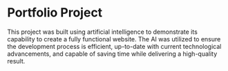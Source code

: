 # Portfolio Project

This project was built using artificial intelligence to demonstrate its capability to create a fully functional website. The AI was utilized to ensure the development process is efficient, up-to-date with current technological advancements, and capable of saving time while delivering a high-quality result.